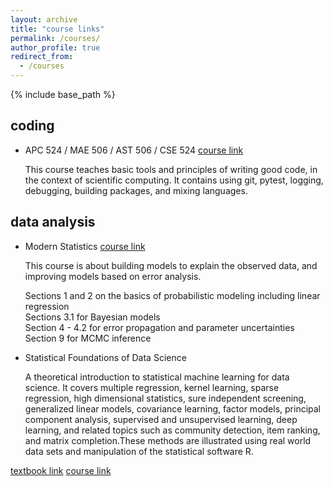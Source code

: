 ```yaml
---
layout: archive
title: "course links"
permalink: /courses/
author_profile: true
redirect_from:
  - /courses
---
```


{% include base_path %}

coding
----

* APC 524 / MAE 506 / AST 506 / CSE 524
[course link](https://henryiii.github.io/se-for-sci/content/intro.html)

  This course teaches basic tools and principles of writing good code, in the context of scientific computing. It contains using git, pytest, logging, debugging, building packages, and mixing languages. 

data analysis
-----

* Modern Statistics
[course link](https://sml505.pmelchior.net/Introduction.html)

  This course is about building models to explain the observed data, and improving models based on error analysis. 

  Sections 1 and 2 on the basics of probabilistic modeling including linear regression     
  Sections 3.1 for Bayesian models       
  Section 4 - 4.2 for error propagation and parameter uncertainties           
  Section 9 for MCMC inference        

* Statistical Foundations of Data Science

  A theoretical introduction to statistical machine learning for data science. It covers multiple regression, kernel learning, sparse regression, high dimensional statistics, sure independent screening, generalized linear models, covariance learning, factor models, principal component analysis, supervised and unsupervised learning, deep learning, and related topics such as community detection, item ranking, and matrix completion.These methods are illustrated using real world data sets and manipulation of the statistical software R.
  
[textbook link](https://fan.princeton.edu/sites/g/files/toruqf5476/files/documents/chapters1-3.pdf)
[course link](http://fan.princeton.edu/525.html)
